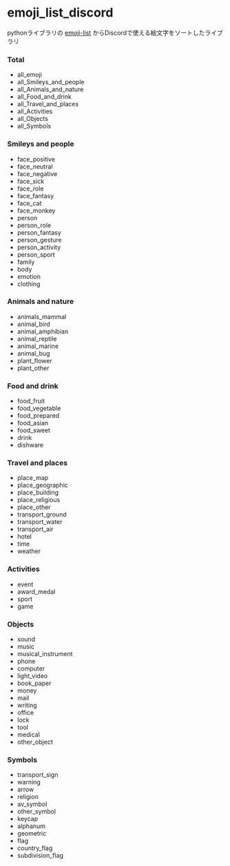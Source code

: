 # emoji_list_discord
pythonライブラリの [emoji-list](https://github.com/vincentmwong/emoji_list) からDiscordで使える絵文字をソートしたライブラリ

### Total

* all_emoji 
* all_Smileys_and_people
* all_Animals_and_nature
* all_Food_and_drink
* all_Travel_and_places
* all_Activities
* all_Objects
* all_Symbols


### Smileys and people
* face_positive
* face_neutral
* face_negative
* face_sick
* face_role
* face_fantasy
* face_cat
* face_monkey
* person
* person_role
* person_fantasy
* person_gesture
* person_activity
* person_sport
* family
* body
* emotion
* clothing

### Animals and nature
* animals_mammal
* animal_bird
* animal_amphibian
* animal_reptile
* animal_marine
* animal_bug
* plant_flower
* plant_other

### Food and drink
* food_fruit
* food_vegetable
* food_prepared
* food_asian
* food_sweet
* drink
* dishware

### Travel and places
* place_map
* place_geographic
* place_building
* place_religious
* place_other
* transport_ground
* transport_water
* transport_air
* hotel
* time
* weather

### Activities
* event
* award_medal
* sport
* game

### Objects
* sound
* music
* musical_instrument
* phone
* computer
* light_video
* book_paper
* money
* mail
* writing
* office
* lock
* tool
* medical
* other_object

### Symbols
* transport_sign
* warning
* arrow
* religion
* av_symbol
* other_symbol
* keycap
* alphanum
* geometric
* flag
* country_flag
* subdivision_flag
